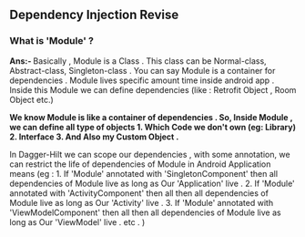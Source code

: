 ## Dependency Injection Revise

### What is 'Module' ?

<b> Ans:- </b> Basically , Module is a Class . This class can be Normal-class, Abstract-class, Singleton-class . You can say Module is  a container for dependencies .
 Module lives specific amount time inside android app . Inside this Module we can define dependencies (like : Retrofit Object , Room Object etc.)

<b> We know Module is like a container of dependencies . So, Inside Module , we can define all type of objects  1. Which Code we don't own (eg: Library) 2. Interface 3. And Also my Custom Object .</b>

 In Dagger-Hilt we can scope our dependencies , with some annotation, we can restrict the life of dependencies of Module in Android Application
 means (eg : 1. If 'Module' annotated with 'SingletonComponent' then all dependencies of Module live as long as Our 'Application' live .
 2. If 'Module' annotated with 'ActivityComponent' then all then all dependencies of Module live as long as Our 'Activity' live .
 3. If 'Module' annotated with 'ViewModelComponent' then all then all dependencies of Module live as long as Our 'ViewModel' live .
 etc .
 )